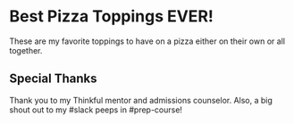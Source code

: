 # Best Pizza Toppings EVER!
These are my favorite toppings to have on a pizza either on their own or all together.
## Special Thanks
Thank you to my Thinkful mentor and admissions counselor. Also, a big shout out to my #slack peeps in #prep-course!
